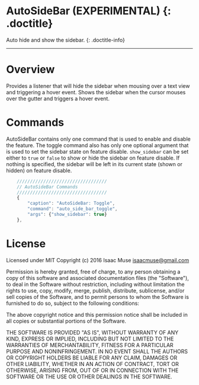 # AutoSideBar (EXPERIMENTAL) {: .doctitle}
Auto hide and show the sidebar.
{: .doctitle-info}

---

# Overview
Provides a listener that will hide the sidebar when mousing over a text view and triggering a hover event.  Shows the sidebar when the cursor mouses over the gutter and triggers a hover event.

# Commands
AutoSideBar contains only one command that is used to enable and disable the feature.  The toggle command also has only one optional argument that is used to set the sidebar state on feature disable.  `show_sidebar` can be set either to `true` or `false` to show or hide the sidebar on feature disable.  If nothing is specified, the sidebar will be left in its current state (shown or hidden) on feature disable. 

```js
    //////////////////////////////////
    // AutoSideBar Commands
    //////////////////////////////////
    {
        "caption": "AutoSideBar: Toggle",
        "command": "auto_side_bar_toggle",
        "args": {"show_sidebar": true}
    },
```

# License
Licensed under MIT
Copyright (c) 2016 Isaac Muse <isaacmuse@gmail.com>

Permission is hereby granted, free of charge, to any person obtaining a copy of this software and associated documentation files (the "Software"), to deal in the Software without restriction, including without limitation the rights to use, copy, modify, merge, publish, distribute, sublicense, and/or sell copies of the Software, and to permit persons to whom the Software is furnished to do so, subject to the following conditions:

The above copyright notice and this permission notice shall be included in all copies or substantial portions of the Software.

THE SOFTWARE IS PROVIDED "AS IS", WITHOUT WARRANTY OF ANY KIND, EXPRESS OR IMPLIED, INCLUDING BUT NOT LIMITED TO THE WARRANTIES OF MERCHANTABILITY, FITNESS FOR A PARTICULAR PURPOSE AND NONINFRINGEMENT. IN NO EVENT SHALL THE AUTHORS OR COPYRIGHT HOLDERS BE LIABLE FOR ANY CLAIM, DAMAGES OR OTHER LIABILITY, WHETHER IN AN ACTION OF CONTRACT, TORT OR OTHERWISE, ARISING FROM, OUT OF OR IN CONNECTION WITH THE SOFTWARE OR THE USE OR OTHER DEALINGS IN THE SOFTWARE.
